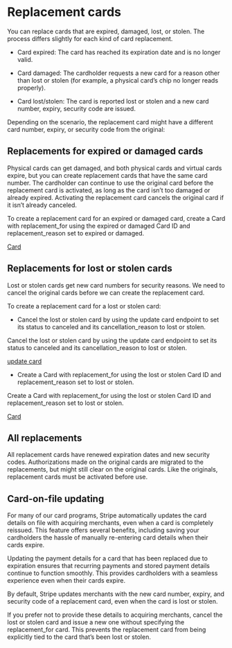 # Replacement cards

You can replace cards that are expired, damaged, lost, or stolen. The process differs slightly for each kind of card replacement.

- Card expired: The card has reached its expiration date and is no longer valid.

- Card damaged: The cardholder requests a new card for a reason other than lost or stolen (for example, a physical card’s chip no longer reads properly).

- Card lost/stolen: The card is reported lost or stolen and a new card number, expiry, security code are issued.

Depending on the scenario, the replacement card might have a different card number, expiry, or security code from the original:

## Replacements for expired or damaged cards

Physical cards can get damaged, and both physical cards and virtual cards expire, but you can create replacement cards that have the same card number. The cardholder can continue to use the original card before the replacement card is activated, as long as the card isn’t too damaged or already expired. Activating the replacement card cancels the original card if it isn’t already canceled.

To create a replacement card for an expired or damaged card, create a Card with replacement_for using the expired or damaged Card ID and replacement_reason set to expired or damaged.

[Card](/api#issuing_card_object)

## Replacements for lost or stolen cards

Lost or stolen cards get new card numbers for security reasons. We need to cancel the original cards before we can create the replacement card.

To create a replacement card for a lost or stolen card:

- Cancel the lost or stolen card by using the update card endpoint to set its status to canceled and its cancellation_reason to lost or stolen.

Cancel the lost or stolen card by using the update card endpoint to set its status to canceled and its cancellation_reason to lost or stolen.

[update card](/api#update_issuing_card)

- Create a Card with replacement_for using the lost or stolen Card ID and replacement_reason set to lost or stolen.

Create a Card with replacement_for using the lost or stolen Card ID and replacement_reason set to lost or stolen.

[Card](/api#issuing_card_object)

## All replacements

All replacement cards have renewed expiration dates and new security codes. Authorizations made on the original cards are migrated to the replacements, but might still clear on the original cards. Like the originals, replacement cards must be activated before use.

## Card-on-file updating

For many of our card programs, Stripe automatically updates the card details on file with acquiring merchants, even when a card is completely reissued. This feature offers several benefits, including saving your cardholders the hassle of manually re-entering card details when their cards expire.

Updating the payment details for a card that has been replaced due to expiration ensures that recurring payments and stored payment details continue to function smoothly. This provides cardholders with a seamless experience even when their cards expire.

By default, Stripe updates merchants with the new card number, expiry, and security code of a replacement card, even when the card is lost or stolen.

If you prefer not to provide these details to acquiring merchants, cancel the lost or stolen card and issue a new one without specifying the replacement_for card. This prevents the replacement card from being explicitly tied to the card that’s been lost or stolen.
